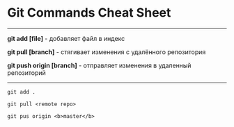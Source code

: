 # Git Commands Cheat Sheet

---

**git add [file]** - добавляет файл в индекс

**git pull [branch]** - стягивает изменения с удалённого репозитория

**git push origin [branch]** - отправляет изменения в удаленный репозиторий

---

```bash-
git add .
```

```bash-
git pull <remote repo>
```

```bash-
git pus origin <b>master</b>
```
